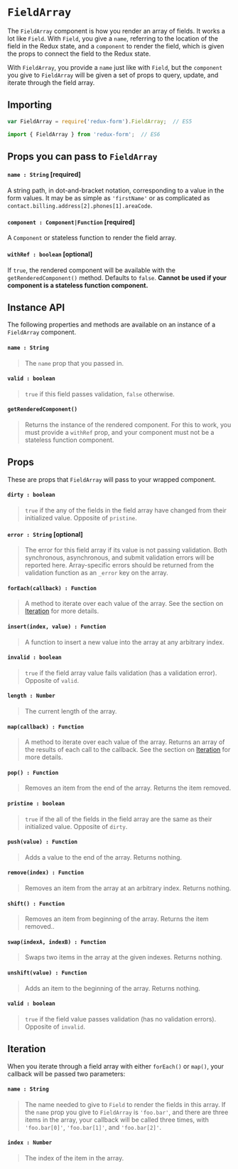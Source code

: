 # `FieldArray`

The `FieldArray` component is how you render an array of fields. It works a lot like `Field`. 
With `Field`, you give a `name`, referring to the location of the field in the Redux state, and a 
`component` to render the field, which is given the props to connect the field to the Redux state.

With `FieldArray`, you provide a `name` just like with `Field`, but the `component` you give to 
`FieldArray` will be given a set of props to query, update, and iterate through the field array.

## Importing

```javascript
var FieldArray = require('redux-form').FieldArray;  // ES5
```
```javascript
import { FieldArray } from 'redux-form';  // ES6
```

## Props you can pass to `FieldArray`

#### `name : String` [required]

A string path, in dot-and-bracket notation, corresponding to a value in the form values. It may 
be as simple as `'firstName'` or as complicated as
`contact.billing.address[2].phones[1].areaCode`.

#### `component : Component|Function` [required]

A `Component` or stateless function to render the field array.

#### `withRef : boolean` [optional]

If `true`, the rendered component will be available with the `getRenderedComponent()` method.
Defaults to `false`. **Cannot be used if your component is a stateless function component.**

## Instance API

The following properties and methods are available on an instance of a `FieldArray` component.

#### `name : String`

> The `name` prop that you passed in.

#### `valid : boolean`

> `true` if this field passes validation, `false` otherwise.

#### `getRenderedComponent()`

> Returns the instance of the rendered component. For this to work, you must provide a 
`withRef` prop, and your component must not be a stateless function component.

## Props

These are props that `FieldArray` will pass to your wrapped component.

#### `dirty : boolean`

> `true` if the any of the fields in the field array have changed from their initialized value. 
Opposite of `pristine`.

#### `error : String` [optional]

> The error for this field array if its value is not passing validation. Both synchronous,
asynchronous, and submit validation errors will be reported here. Array-specific errors should be
returned from the validation function as an `_error` key on the array.

#### `forEach(callback) : Function`

> A method to iterate over each value of the array. See the section on [Iteration](#iteration) 
for more details.

#### `insert(index, value) : Function`

> A function to insert a new value into the array at any arbitrary index.

#### `invalid : boolean`

> `true` if the field array value fails validation (has a validation error). Opposite of `valid`.

#### `length : Number`

> The current length of the array.

#### `map(callback) : Function`

> A method to iterate over each value of the array. Returns an array of the results of each call 
to the callback. See the section on [Iteration](#iteration) for more details.

#### `pop() : Function`

> Removes an item from the end of the array. Returns the item removed.

#### `pristine : boolean`

> `true` if the all of the fields in the field array are the same as their initialized 
value. Opposite of `dirty`.

#### `push(value) : Function`

> Adds a value to the end of the array. Returns nothing.

#### `remove(index) : Function`

> Removes an item from the array at an arbitrary index. Returns nothing.

#### `shift() : Function`

> Removes an item from beginning of the array. Returns the item removed..

#### `swap(indexA, indexB) : Function`

> Swaps two items in the array at the given indexes. Returns nothing.

#### `unshift(value) : Function`

> Adds an item to the beginning of the array. Returns nothing.

#### `valid : boolean`

> `true` if the field value passes validation (has no validation errors). Opposite of `invalid`.

## Iteration

When you iterate through a field array with either `forEach()` or `map()`, your callback will be 
passed two parameters:

#### `name : String`

> The name needed to give to `Field` to render the fields in this array. If the `name` prop you 
give to `FieldArray` is `'foo.bar'`, and there are three items in the array, your callback will 
be called three times, with `'foo.bar[0]'`, `'foo.bar[1]'`, and `'foo.bar[2]'`.

#### `index : Number`

> The index of the item in the array.
